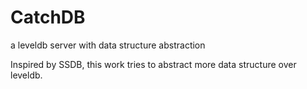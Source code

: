 CatchDB
=======

a leveldb server with data structure abstraction

Inspired by SSDB, this work tries to abstract more data structure over leveldb.
